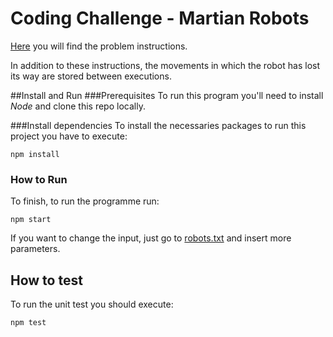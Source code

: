 # Coding Challenge - Martian Robots

[Here](instructions.md) you will find the problem instructions.

In addition to these instructions, the movements in which the robot has lost its way are stored between executions.

##Install and Run
###Prerequisites
To run this program you'll need to install _Node_ and clone this repo locally.

###Install dependencies
To install the necessaries packages to run this project you have to execute:
```
npm install
```

### How to Run
To finish, to run the programme run:
```
npm start
```

If you want to change the input, just go to [robots.txt](robots.txt) and insert more parameters.

## How to test
To run the unit test you should execute:

```
npm test
```